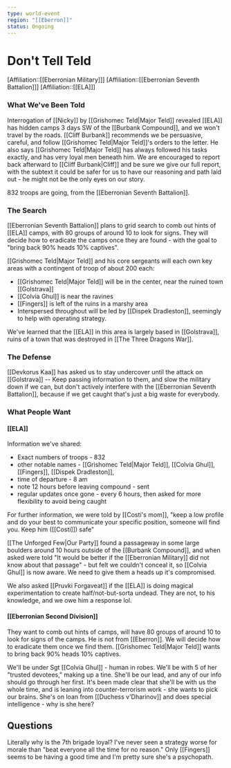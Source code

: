 ```yaml
---
type: world-event
region: "[[Eberron]]"
status: Ongoing
---
```

# Don't Tell Teld
[Affiliation::[[Eberronian Military]]]
[Affiliation::[[Eberronian Seventh Battalion]]] 
[Affiliation::[[ELA]]]
### What We've Been Told
Interrogation of [[Nicky]] by [[Grishomec Teld|Major Teld]] revealed [[ELA]] has hidden camps 3 days SW of the [[Burbank Compound]], and we won't travel by the roads. [[Cliff Burbank]] recommends we be persuasive, careful, and follow [[Grishomec Teld|Major Teld]]'s orders to the letter. He also says [[Grishomec Teld|Major Teld]] has always followed his tasks exactly, and has very loyal men beneath him. We are encouraged to report back afterward to [[Cliff Burbank|Cliff]] and be sure we give our full report, with the subtext it could be safer for us to have our reasoning and path laid out - he might not be the only eyes on our story.

832 troops are going, from the [[Eberronian Seventh Battalion]]. 

### The Search
[[Eberronian Seventh Battalion]] plans to grid search to comb out hints of [[ELA]] camps, with 80 groups of around 10 to look for signs. They will decide how to eradicate the camps once they are found - with the goal to "bring back 90% heads 10% captives". 

[[Grishomec Teld|Major Teld]] and his core sergeants will each own key areas with a contingent of troop of about 200 each:
* [[Grishomec Teld|Major Teld]] will be in the center, near the ruined town [[Golstrava]]
* [[Colvia Ghul]] is near the ravines
* [[Fingers]] is left of the ruins in a marshy area
* Interspersed throughout will be led by [[Dispek Dradleston]], seemingly to help with operating strategy.

We've learned that the [[ELA]] in this area is largely based in [[Golstrava]], ruins of a town that was destroyed in [[The Three Dragons War]]. 

### The Defense
[[Devkorus Kaa]] has asked us to stay undercover until the attack on [[Golstrava]] -- Keep passing information to them, and slow the military down if we can, but don't actively interfere with the [[Eberronian Seventh Battalion]], because if we get caught that's just a big waste for everybody. 

### What People Want

#### [[ELA]]
Information we've shared:
* Exact numbers of troops - 832
* other notable names - [[Grishomec Teld|Major Teld]], [[Colvia Ghul]], [[Fingers]], [[Dispek Dradleston]],
* time of departure - 8 am 
* note 12 hours before leaving compound - sent
* regular updates once gone - every 6 hours, then asked for more flexibility to avoid being caught

For further information, we were told by [[Costi's mom]], "keep a low profile and do your best to communicate your specific position, someone will find you. Keep him ([[Costi]]) safe"

[[The Unforged Few|Our Party]] found a passageway in some large boulders around 10 hours outside of the [[Burbank Compound]], and when asked were told "It would be better if the [[Eberronian Military]] did not know about that passage" - but felt we couldn't conceal it, so [[Colvia Ghul]] is now aware. We need to give them a heads up it's compromised. 

We also asked [[Pruvki Forgaveat]] if the [[ELA]] is doing magical experimentation to create half/not-but-sorta undead. They are not, to his knowledge, and we owe him a response lol.

#### [[Eberronian Second Division]]
They want to comb out hints of camps, will have 80 groups of around 10 to look for signs of the camps. He is not from [[Eberron]]. We will decide how to eradicate them once we find them. [[Grishomec Teld|Major Teld]] wants to bring back 90% heads 10% captives. 

We'll be under Sgt [[Colvia Ghul]] - human in robes. We'll be with 5 of her "trusted devotees," making up a tine. She'll be our lead, and any of our info should go through her first. It's been made clear that she'll be with us the whole time, and is leaning into counter-terrorism work - she wants to pick our brains. She's on loan from [[Duchess v'Dharinov]] and does special intelligence - why is she here?

## Questions
Literally why is the 7th brigade loyal? I've never seen a strategy worse for morale than "beat everyone all the time for no reason." Only [[Fingers]] seems to be having a good time and I'm pretty sure she's a psychopath. 

